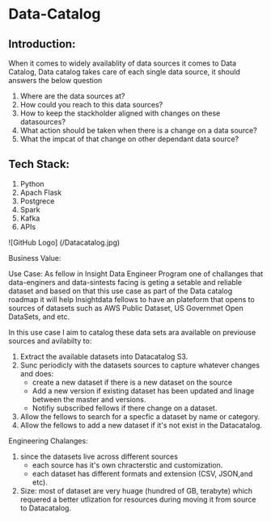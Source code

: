 # Data-Catalog

## Introduction:

When it comes to widely availablity  of data sources it comes to Data Catalog, Data catalog takes care of each single data source, it should answers the below question
1. Where are the data sources at?
2. How could you reach to this data sources?
3. How to keep the stackholder aligned with changes on these datasources?
4. What action should be taken when there is a change on a data source?
5. What the impcat of that change on other dependant data source?

## Tech Stack:

1. Python 
2. Apach Flask 
3. Postgrece
4. Spark
5. Kafka
6. APIs

![GitHub Logo] (/Datacatalog.jpg)

Business Value:

Use Case:
As fellow in Insight Data Engineer Program one of challanges that data-enginers and data-sintests facing is geting a setable and reliable dataset and based on that this use case as part of the Data catalog roadmap it will help Insightdata fellows to have an plateform that opens to sources of datasets such as AWS Public Dataset, US Governmet Open DataSets, and etc.

In this use case I aim to catalog these data sets ara available on previouse sources and avilabilty to:
1. Extract the available datasets into Datacatalog S3.
2. Sunc periodicly with the datasets sources to capture whatever changes and does:
    * create a new dataset if there is a new dataset on the source
    * Add a new version if existing dataset has been updated and linage between the master and versions.
    * Notifiy subscribed fellows if there change on a dataset.  
3. Allow the fellows to search for a specfic a dataset by name or category.
4. Allow the fellows to add a new dataset if it's not exist in the Datacatalog.

Engineering Chalanges:
1. since the datasets live across different sources
    * each source has it's own chracterstic and customization.
    * each dataset has different formats and extension (CSV, JSON,and etc).
2. Size: most of dataset are very huage  (hundred of GB, terabyte) which requered a better utlization for resources during  moving it from source to Datacatalog.        
    

